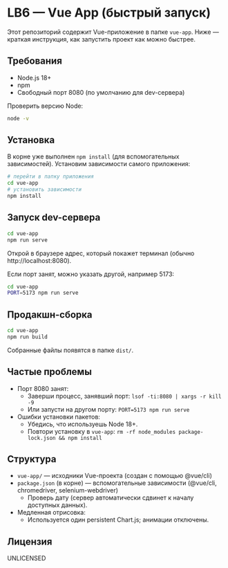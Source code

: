 # LB6 — Vue App (быстрый запуск)

Этот репозиторий содержит Vue-приложение в папке `vue-app`. Ниже — краткая инструкция, как запустить проект как можно быстрее.

## Требования
- Node.js 18+
- npm
- Свободный порт 8080 (по умолчанию для dev-сервера)

Проверить версию Node:
```bash
node -v
```

## Установка
В корне уже выполнен `npm install` (для вспомогательных зависимостей). Установим зависимости самого приложения:
```bash
# перейти в папку приложения
cd vue-app
# установить зависимости
npm install
```

## Запуск dev-сервера
```bash
cd vue-app
npm run serve
```
Открой в браузере адрес, который покажет терминал (обычно http://localhost:8080).

Если порт занят, можно указать другой, например 5173:
```bash
cd vue-app
PORT=5173 npm run serve
```

## Продакшн-сборка
```bash
cd vue-app
npm run build
```
Собранные файлы появятся в папке `dist/`.

## Частые проблемы
- Порт 8080 занят:
  - Заверши процесс, занявший порт: `lsof -ti:8080 | xargs -r kill -9`
  - Или запусти на другом порту: `PORT=5173 npm run serve`
- Ошибки установки пакетов:
  - Убедись, что используешь Node 18+.
  - Повтори установку в `vue-app`: `rm -rf node_modules package-lock.json && npm install`

## Структура
- `vue-app/` — исходники Vue-проекта (создан с помощью @vue/cli)
- `package.json` (в корне) — вспомогательные зависимости (@vue/cli, chromedriver, selenium-webdriver)
  - Проверь дату (сервер автоматически сдвинет к началу доступных данных).
- Медленная отрисовка:
  - Используется один persistent Chart.js; анимации отключены.

## Лицензия
UNLICENSED